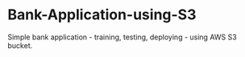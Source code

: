# Bank-Application-using-S3

Simple bank application - training, testing, deploying - using AWS S3 bucket. 
